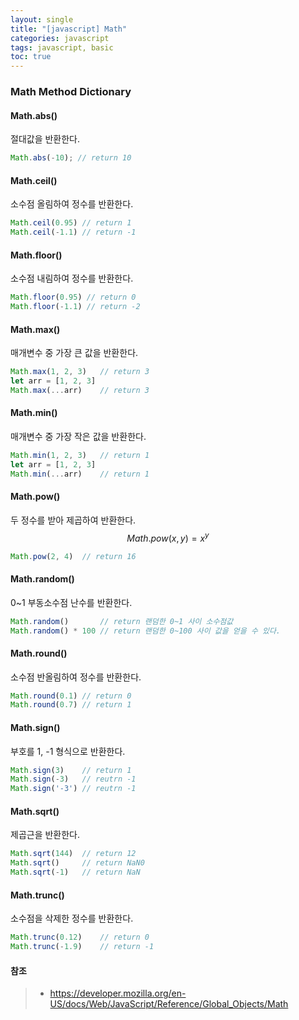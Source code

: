 ```yaml
---
layout: single
title: "[javascript] Math"
categories: javascript
tags: javascript, basic
toc: true
---
```


### Math Method Dictionary

#### Math.abs()

절대값을 반환한다.

```javascript
Math.abs(-10); // return 10
```



#### Math.ceil()

소수점 올림하여 정수를 반환한다.

```javascript
Math.ceil(0.95) // return 1
Math.ceil(-1.1) // return -1
```



#### Math.floor()

소수점 내림하여 정수를 반환한다.

```javascript
Math.floor(0.95) // return 0
Math.floor(-1.1) // return -2
```



#### Math.max()

매개변수 중 가장 큰 값을 반환한다.

```javascript
Math.max(1, 2, 3)   // return 3
let arr = [1, 2, 3]
Math.max(...arr) 	// return 3
```



#### Math.min()

매개변수 중 가장 작은 값을 반환한다.

```javascript
Math.min(1, 2, 3)   // return 1
let arr = [1, 2, 3]
Math.min(...arr) 	// return 1
```



#### Math.pow()

두 정수를 받아 제곱하여 반환한다. 
$$
Math.pow(x, y) = x^y
$$

```javascript
Math.pow(2, 4)	// return 16
```



#### Math.random()

0~1 부동소수점 난수를 반환한다.

```javascript
Math.random()		// return 랜덤한 0~1 사이 소수점값
Math.random() * 100 // return 랜덤한 0~100 사이 값을 얻을 수 있다.
```



#### Math.round()

소수점 반올림하여 정수를 반환한다.

```javascript
Math.round(0.1) // return 0
Math.round(0.7) // return 1
```



#### Math.sign()

부호를 1, -1 형식으로 반환한다.

```javascript
Math.sign(3)	// return 1
Math.sign(-3)	// reutrn -1
Math.sign('-3') // reutrn -1
```



#### Math.sqrt()

제곱근을 반환한다.

```javascript
Math.sqrt(144)	// return 12
Math.sqrt()		// return NaN0
Math.sqrt(-1)	// return NaN
```



#### Math.trunc()

소수점을 삭제한 정수를 반환한다.

```javascript
Math.trunc(0.12)	// return 0
Math.trunc(-1.9)	// return -1
```





#### 참조

> - https://developer.mozilla.org/en-US/docs/Web/JavaScript/Reference/Global_Objects/Math

